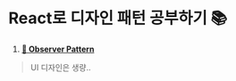 # React로 디자인 패턴 공부하기 📚

1. [**👀 Observer Pattern**](https://lee7198.github.io/DesignPatternStudy/observer)

> UI 디자인은 생량.. 
